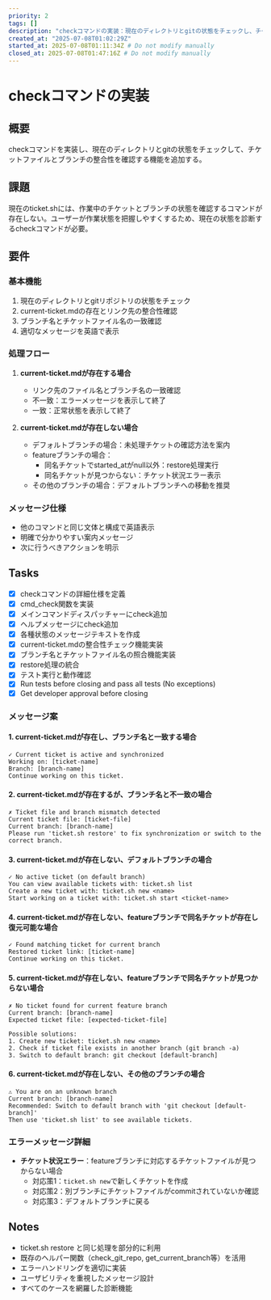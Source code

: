 ```yaml
---
priority: 2
tags: []
description: "checkコマンドの実装：現在のディレクトリとgitの状態をチェックし、チケットファイルとブランチの整合性を確認"
created_at: "2025-07-08T01:02:29Z"
started_at: 2025-07-08T01:11:34Z # Do not modify manually
closed_at: 2025-07-08T01:47:16Z # Do not modify manually
---
```


# checkコマンドの実装

## 概要
checkコマンドを実装し、現在のディレクトリとgitの状態をチェックして、チケットファイルとブランチの整合性を確認する機能を追加する。

## 課題
現在のticket.shには、作業中のチケットとブランチの状態を確認するコマンドが存在しない。ユーザーが作業状態を把握しやすくするため、現在の状態を診断するcheckコマンドが必要。

## 要件

### 基本機能
1. 現在のディレクトリとgitリポジトリの状態をチェック
2. current-ticket.mdの存在とリンク先の整合性確認
3. ブランチ名とチケットファイル名の一致確認
4. 適切なメッセージを英語で表示

### 処理フロー
1. **current-ticket.mdが存在する場合**
   - リンク先のファイル名とブランチ名の一致確認
   - 不一致：エラーメッセージを表示して終了
   - 一致：正常状態を表示して終了

2. **current-ticket.mdが存在しない場合**
   - デフォルトブランチの場合：未処理チケットの確認方法を案内
   - featureブランチの場合：
     - 同名チケットでstarted_atがnull以外：restore処理実行
     - 同名チケットが見つからない：チケット状況エラー表示
   - その他のブランチの場合：デフォルトブランチへの移動を推奨

### メッセージ仕様
- 他のコマンドと同じ文体と構成で英語表示
- 明確で分かりやすい案内メッセージ
- 次に行うべきアクションを明示

## Tasks
- [x] checkコマンドの詳細仕様を定義
- [x] cmd_check関数を実装
- [x] メインコマンドディスパッチャーにcheck追加
- [x] ヘルプメッセージにcheck追加
- [x] 各種状態のメッセージテキストを作成
- [x] current-ticket.mdの整合性チェック機能実装
- [x] ブランチ名とチケットファイル名の照合機能実装
- [x] restore処理の統合
- [x] テスト実行と動作確認
- [x] Run tests before closing and pass all tests (No exceptions)
- [x] Get developer approval before closing

### メッセージ案

#### 1. current-ticket.mdが存在し、ブランチ名と一致する場合
```
✓ Current ticket is active and synchronized
Working on: [ticket-name]
Branch: [branch-name]
Continue working on this ticket.
```

#### 2. current-ticket.mdが存在するが、ブランチ名と不一致の場合
```
✗ Ticket file and branch mismatch detected
Current ticket file: [ticket-file]
Current branch: [branch-name]
Please run 'ticket.sh restore' to fix synchronization or switch to the correct branch.
```

#### 3. current-ticket.mdが存在しない、デフォルトブランチの場合
```
✓ No active ticket (on default branch)
You can view available tickets with: ticket.sh list
Create a new ticket with: ticket.sh new <name>
Start working on a ticket with: ticket.sh start <ticket-name>
```

#### 4. current-ticket.mdが存在しない、featureブランチで同名チケットが存在し復元可能な場合
```
✓ Found matching ticket for current branch
Restored ticket link: [ticket-name]
Continue working on this ticket.
```

#### 5. current-ticket.mdが存在しない、featureブランチで同名チケットが見つからない場合
```
✗ No ticket found for current feature branch
Current branch: [branch-name]
Expected ticket file: [expected-ticket-file]

Possible solutions:
1. Create new ticket: ticket.sh new <name>
2. Check if ticket file exists in another branch (git branch -a)
3. Switch to default branch: git checkout [default-branch]
```

#### 6. current-ticket.mdが存在しない、その他のブランチの場合
```
⚠ You are on an unknown branch
Current branch: [branch-name]
Recommended: Switch to default branch with 'git checkout [default-branch]'
Then use 'ticket.sh list' to see available tickets.
```

### エラーメッセージ詳細
- **チケット状況エラー**：featureブランチに対応するチケットファイルが見つからない場合
  - 対応策1：`ticket.sh new`で新しくチケットを作成
  - 対応策2：別ブランチにチケットファイルがcommitされていないか確認
  - 対応策3：デフォルトブランチに戻る

## Notes
- ticket.sh restore と同じ処理を部分的に利用
- 既存のヘルパー関数（check_git_repo, get_current_branch等）を活用
- エラーハンドリングを適切に実装
- ユーザビリティを重視したメッセージ設計
- すべてのケースを網羅した診断機能
